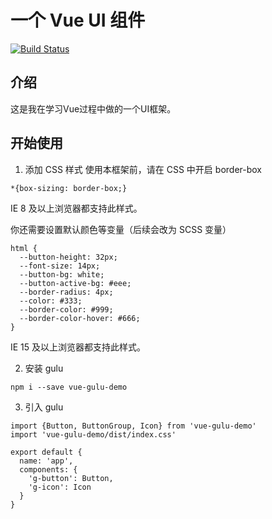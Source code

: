 # 一个 Vue UI 组件

[![Build Status](https://travis-ci.org/baisemede/vue-gulu-demo.svg?branch=master)](https://travis-ci.org/baisemede/vue-gulu-demo)
## 介绍

这是我在学习Vue过程中做的一个UI框架。

## 开始使用

1. 添加 CSS 样式
  使用本框架前，请在 CSS 中开启 border-box

  ```
  *{box-sizing: border-box;}
  ```
  IE 8 及以上浏览器都支持此样式。

  你还需要设置默认颜色等变量（后续会改为 SCSS 变量）
  ```
  html {
    --button-height: 32px;
    --font-size: 14px;
    --button-bg: white;
    --button-active-bg: #eee;
    --border-radius: 4px;
    --color: #333;
    --border-color: #999;
    --border-color-hover: #666;
  }
  ```
  IE 15 及以上浏览器都支持此样式。

2. 安装 gulu
  ```
  npm i --save vue-gulu-demo
  ```
3. 引入 gulu
  ```
  import {Button, ButtonGroup, Icon} from 'vue-gulu-demo'
  import 'vue-gulu-demo/dist/index.css'

  export default {
    name: 'app',
    components: {
      'g-button': Button,
      'g-icon': Icon
    }
  }
  ```